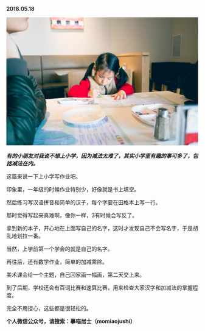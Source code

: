 
          
            
**2018.05.18**



![](img/51001-79df5b12189e0d33.jpg)




***有的小朋友对我说不想上小学，因为减法太难了，其实小学里有趣的事可多了，包括减法在内。***

这篇来说一下上小学写作业吧。

印象里，一年级的时候作业特别少，好像就是书上填空。

然后练习写汉语拼音和简单的汉子，每个字要在田格本上写一行。

那时觉得写起来真难啊，像你一样，3有时候会写反了。

拿到新的本子，开心地在上面写自己的名字，这时才发现自己不会写名字，于是胡乱地划拉一番。

当然，上学前第一个学会的就是自己的名字。

再往后，还有数学作业，简单的加减乘除。

美术课会给一个主题，自己回家画一幅画，第二天交上来。

到了后期，学校还会有百词比赛和速算比赛，用来检查大家汉字和加减法的掌握程度。

完全不用担心，这些都是很轻松的。


**个人微信公众号，请搜索：摹喵居士（momiaojushi）**

          
        